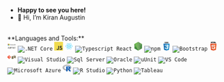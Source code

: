 - **Happy to see you here!**<br>
- 👋 Hi, I’m Kiran Augustin
<br>
**Languages and Tools:**<br>
<code><img height="20" src="https://raw.githubusercontent.com/github/explore/80688e429a7d4ef2fca1e82350fe8e3517d3494d/topics/aspnet/aspnet.png" title="AspNet"></code>
<code><img height="20" src="https://user-images.githubusercontent.com/12031984/132237543-a4b6e034-d821-4ac8-994e-11750f6fc49e.jpg" title=".NET Core"></code>
<code><img height="20" src="https://raw.githubusercontent.com/github/explore/80688e429a7d4ef2fca1e82350fe8e3517d3494d/topics/javascript/javascript.png" title="Javascript"></code>
<code><img height="20" src="https://raw.githubusercontent.com/github/explore/80688e429a7d4ef2fca1e82350fe8e3517d3494d/topics/react/react.png" title="React"></code>
<code><img height="20" src="https://user-images.githubusercontent.com/12031984/132240797-88084353-9f6e-4e15-932f-2120d08ae3f8.png" title="Typescript React"></code>
<code><img height="20" src="https://raw.githubusercontent.com/github/explore/80688e429a7d4ef2fca1e82350fe8e3517d3494d/topics/nodejs/nodejs.png" title="Node"></code>
<code><img height="20" src="https://user-images.githubusercontent.com/12031984/132240958-2927d551-97db-466e-8d99-5841b73033bb.png" title="npm"></code>
<code><img height="20" src="https://raw.githubusercontent.com/github/explore/80688e429a7d4ef2fca1e82350fe8e3517d3494d/topics/css/css.png" title="CSS3"></code>
<code><img height="20" src="https://user-images.githubusercontent.com/12031984/132241422-11752e78-cd28-46cc-a95b-cf088a52ffa0.png" title="Bootstrap"></code>
<code><img height="20" src="https://raw.githubusercontent.com/github/explore/80688e429a7d4ef2fca1e82350fe8e3517d3494d/topics/html/html.png" title="HTML5"></code>
<code><img height="20" src="https://raw.githubusercontent.com/github/explore/80688e429a7d4ef2fca1e82350fe8e3517d3494d/topics/git/git.png" title="GIT"></code>
<code><img height="20" src="https://user-images.githubusercontent.com/12031984/132238632-822f4fcd-fe40-4381-bcaa-7fb2ce9927c6.png" title="Visual Studio"></code>
<code><img height="20" src="https://user-images.githubusercontent.com/12031984/132237820-97ae9ed1-3fbe-47e9-8f13-b6d0f542b95a.jpg" title="Sql Server"></code>
<code><img height="20" src="https://user-images.githubusercontent.com/12031984/132241564-38755723-a38a-4181-bea3-e01cc14c91fa.png" title="Oracle"></code>
<code><img height="20" src="https://user-images.githubusercontent.com/12031984/132238028-4b392094-5fbb-471d-8168-1b30780e6beb.png" title="uUnit"></code>
<code><img height="20" src="https://user-images.githubusercontent.com/12031984/132239065-14441bfc-861f-4563-a0a7-377ce79b9a0c.png" title="VS Code"></code>
<code><img height="20" src="https://user-images.githubusercontent.com/12031984/132241087-4838a706-8b27-4a9c-95e0-1bf70367a3b9.png" title="Microsoft Azure"></code>
<code><img height="20" src="https://raw.githubusercontent.com/github/explore/80688e429a7d4ef2fca1e82350fe8e3517d3494d/topics/r/r.png" title="R Programming"></code>
<code><img height="20" src="https://user-images.githubusercontent.com/12031984/132240178-a47b2c54-a124-4bac-a130-352ece3ceace.png" title="R Studio"></code>
<code><img height="20" src="https://user-images.githubusercontent.com/12031984/132239973-6c18cdf7-6f1c-4778-847d-9f1db42f8ce9.png" title="Python"></code>
<code><img height="20" src="https://user-images.githubusercontent.com/12031984/132240570-6f288f43-795d-4df3-9d67-e7683a76eb22.png" title="Tableau"></code>
<!---
cakiran/cakiran is a ✨ special ✨ repository because its `README.md` (this file) appears on your GitHub profile.
You can click the Preview link to take a look at your changes.
--->
